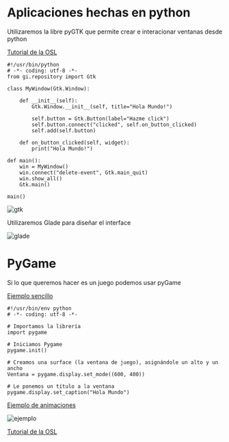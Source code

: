 # Aplicaciones hechas en python

Utilizaremos la libre pyGTK que permite crear e interacionar ventanas desde python

[Tutorial de la OSL](https://github.com/oslugr/curso-python-avanzado/blob/master/Interfaces_Graficas_con_PyGTK/contenido_PyGtk.md)

	#!/usr/bin/python
	# -*- coding: utf-8 -*-
	from gi.repository import Gtk

	class MyWindow(Gtk.Window):

	    def __init__(self):
	        Gtk.Window.__init__(self, title="Hola Mundo!")

	        self.button = Gtk.Button(label="Hazme click")
	        self.button.connect("clicked", self.on_button_clicked)
	        self.add(self.button)

	    def on_button_clicked(self, widget):
	        print("Hola Mundo!")

	def main():
	    win = MyWindow()
	    win.connect("delete-event", Gtk.main_quit)
	    win.show_all()
	    Gtk.main()

	main()

![gtk](https://github.com/oslugr/curso-python-avanzado/raw/master/img/InterfacesGtk_01_hola_mundo.png)

Utilizaremos Glade para diseñar el interface

![glade](https://github.com/oslugr/curso-python-avanzado/raw/master/img/InterfacesGtk_02_Glade_01.png)


# PyGame

Si lo que queremos hacer es un juego podemos usar pyGame

[Ejemplo sencillo](https://github.com/oslugr/curso-python-avanzado/blob/master/Videojuegos_con_PyGame/hola_pygame.md)

	#!/usr/bin/env python
	# -*- coding: utf-8 -*-

	# Importamos la librería
	import pygame

	# Iniciamos Pygame
	pygame.init()

	# Creamos una surface (la ventana de juego), asignándole un alto y un ancho
	Ventana = pygame.display.set_mode((600, 400))

	# Le ponemos un título a la ventana
	pygame.display.set_caption("Hola Mundo")

[Ejemplo de animaciones](https://github.com/oslugr/curso-python-avanzado/blob/master/Videojuegos_con_PyGame/animando_sprites.md)

![ejemplo](https://github.com/oslugr/curso-python-avanzado/raw/master/img/monigotillo.png)

[Tutorial de la OSL](https://github.com/oslugr/curso-python-avanzado/tree/master/Videojuegos_con_PyGame)
